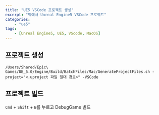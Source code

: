 ```yaml
---
title: "UE5 VSCode 프로젝트 생성"
excerpt: "맥에서 Unreal Engine5 VSCode 프로젝트"
categories:
    - "ue5"
tags:
    - [Unreal Engine5, UE5, VScode, MacOS]
---
```



## 프로젝트 생성

``` terminal
/Users/Shared/Epic\ Games/UE_5.0/Engine/Build/BatchFiles/Mac/GenerateProjectFiles.sh -project="<.uproject 파일 절대 경로>" -VSCode
```

## 프로젝트 빌드

```Cmd``` + ```Shift``` + ```B```를 누르고 DebugGame 빌드